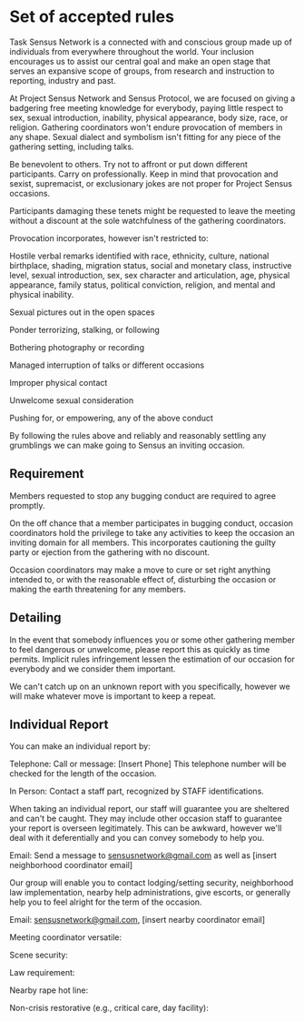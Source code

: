 # Set of accepted rules 

Task Sensus Network is a connected with and conscious group made up of individuals from everywhere throughout the world. Your inclusion encourages us to assist our central goal and make an open stage that serves an expansive scope of groups, from research and instruction to reporting, industry and past. 

At Project Sensus Network and Sensus Protocol, we are focused on giving a badgering free meeting knowledge for everybody, paying little respect to sex, sexual introduction, inability, physical appearance, body size, race, or religion. Gathering coordinators won't endure provocation of members in any shape. Sexual dialect and symbolism isn't fitting for any piece of the gathering setting, including talks. 

Be benevolent to others. Try not to affront or put down different participants. Carry on professionally. Keep in mind that provocation and sexist, supremacist, or exclusionary jokes are not proper for Project Sensus occasions. 

Participants damaging these tenets might be requested to leave the meeting without a discount at the sole watchfulness of the gathering coordinators. 

Provocation incorporates, however isn't restricted to: 

Hostile verbal remarks identified with race, ethnicity, culture, national birthplace, shading, migration status, social and monetary class, instructive level, sexual introduction, sex, sex character and articulation, age, physical appearance, family status, political conviction, religion, and mental and physical inability. 

Sexual pictures out in the open spaces 

Ponder terrorizing, stalking, or following 

Bothering photography or recording 

Managed interruption of talks or different occasions 

Improper physical contact 

Unwelcome sexual consideration 

Pushing for, or empowering, any of the above conduct 

By following the rules above and reliably and reasonably settling any grumblings we can make going to Sensus an inviting occasion. 

## Requirement 

Members requested to stop any bugging conduct are required to agree promptly. 

On the off chance that a member participates in bugging conduct, occasion coordinators hold the privilege to take any activities to keep the occasion an inviting domain for all members. This incorporates cautioning the guilty party or ejection from the gathering with no discount. 

Occasion coordinators may make a move to cure or set right anything intended to, or with the reasonable effect of, disturbing the occasion or making the earth threatening for any members. 

## Detailing 

In the event that somebody influences you or some other gathering member to feel dangerous or unwelcome, please report this as quickly as time permits. Implicit rules infringement lessen the estimation of our occasion for everybody and we consider them important. 


We can't catch up on an unknown report with you specifically, however we will make whatever move is important to keep a repeat. 

## Individual Report 

You can make an individual report by: 

Telephone: Call or message: [Insert Phone] This telephone number will be checked for the length of the occasion. 

In Person: Contact a staff part, recognized by STAFF identifications. 

When taking an individual report, our staff will guarantee you are sheltered and can't be caught. They may include other occasion staff to guarantee your report is overseen legitimately. This can be awkward, however we'll deal with it deferentially and you can convey somebody to help you. 

Email: Send a message to sensusnetwork@gmail.com as well as [insert neighborhood coordinator email] 

Our group will enable you to contact lodging/setting security, neighborhood law implementation, nearby help administrations, give escorts, or generally help you to feel alright for the term of the occasion. 

Email: sensusnetwork@gmail.com, [insert nearby coordinator email] 

Meeting coordinator versatile: 

Scene security: 

Law requirement: 

Nearby rape hot line: 

Non-crisis restorative (e.g., critical care, day facility): 

